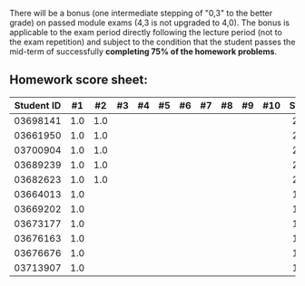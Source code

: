 There will be a bonus (one intermediate stepping of "0,3" to the better grade) on passed module exams (4,3 is not upgraded to 4,0). The bonus is applicable to the exam period directly following the lecture period (not to the exam repetition) and subject to the condition that the student passes the mid-term of successfully **completing 75% of the homework problems**.


## Homework score sheet:

| Student ID |#1 |#2 |#3 |#4 |#5 |#6 |#7 |#8 |#9 |#10 |Sum |
| ---------- |:-:|:-:|:-:|:-:|:-:|:-:|:-:|:-:|:-:|:-: |:-: |
| 03698141   |1.0|1.0|   |   |   |   |   |   |   |    |2.0 |
| 03661950   |1.0|1.0|   |   |   |   |   |   |   |    |2.0 |
| 03700904   |1.0|1.0|   |   |   |   |   |   |   |    |2.0 |
| 03689239   |1.0|1.0|   |   |   |   |   |   |   |    |2.0 |
| 03682623   |1.0|1.0|   |   |   |   |   |   |   |    |2.0 |
| 03664013   |1.0|   |   |   |   |   |   |   |   |    |1.0 |
| 03669202   |1.0|   |   |   |   |   |   |   |   |    |1.0 |
| 03673177   |1.0|   |   |   |   |   |   |   |   |    |1.0 |
| 03676163   |1.0|   |   |   |   |   |   |   |   |    |1.0 |
| 03676676   |1.0|   |   |   |   |   |   |   |   |    |1.0 |
| 03713907   |1.0|   |   |   |   |   |   |   |   |    |1.0 |

